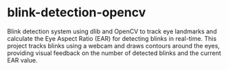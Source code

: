 # blink-detection-opencv
Blink detection system using dlib and OpenCV to track eye landmarks and calculate the Eye Aspect Ratio (EAR) for detecting blinks in real-time. This project tracks blinks using a webcam and draws contours around the eyes, providing visual feedback on the number of detected blinks and the current EAR value.

